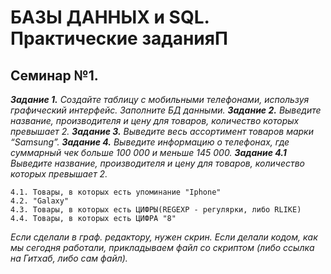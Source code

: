 # БАЗЫ ДАННЫХ и SQL. Практические заданияП
## Семинар №1.
***Задание 1.*** *Создайте таблицу с мобильными телефонами, используя графический интерфейс. Заполните БД данными.*
***Задание 2.*** *Выведите название, производителя и цену для товаров, количество которых превышает 2.*
***Задание 3.*** *Выведите весь ассортимент товаров марки “Samsung”.*
***Задание 4.*** *Выведите информацию о телефонах, где суммарный чек больше 100 000 и меньше 145 000.*
***Задание 4.1*** *Выведите название, производителя и цену для товаров, количество которых превышает 2.*<br>
```
4.1. Товары, в которых есть упоминание "Iphone"
4.2. "Galaxy"
4.3. Товары, в которых есть ЦИФРЫ(REGEXP - регулярки, либо RLIKE)
4.4. Товары, в которых есть ЦИФРА "8"
``` 

*Если сделали в граф. редактору, нужен скрин. Если делали кодом, как мы сегодня работали, прикладываем файл со скриптом (либо ссылка на Гитхаб, либо сам файл).*